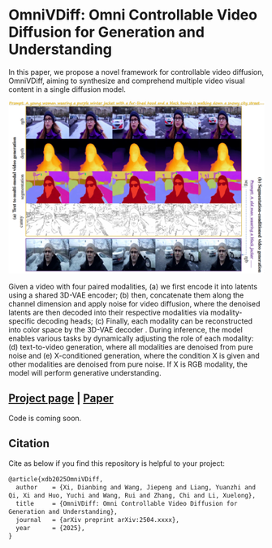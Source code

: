 # OmniVDiff: Omni Controllable Video Diffusion for Generation and Understanding

In this paper, we propose a novel framework for controllable video diffusion, OmniVDiff, aiming to synthesize and comprehend multiple video visual content in a single diffusion model.

![teaser](assets/fig1_teaser.png)

Given a video with four paired modalities, (a) we first encode it into latents using a shared 3D-VAE encoder; (b) then, concatenate them along the channel dimension and apply noise for video diffusion, where the denoised latents are then decoded into their respective modalities via modality-specific decoding heads; (c) Finally, each modality can be reconstructed into color space by the 3D-VAE decoder . During inference, the model enables various tasks by dynamically adjusting the role of each modality: (d) text-to-video generation, where all modalities are denoised from pure noise and (e) X-conditioned generation, where the condition X is given and other modalities are denoised from pure noise. If X is RGB modality, the model will perform generative understanding.


## [Project page]() |  [Paper]()

Code is coming soon.



## Citation

Cite as below if you find this repository is helpful to your project:

```
@article{xdb2025OmniVDiff,
  author    = {Xi, Dianbing and Wang, Jiepeng and Liang, Yuanzhi and Qi, Xi and Huo, Yuchi and Wang, Rui and Zhang, Chi and Li, Xuelong},
  title     = {OmniVDiff: Omni Controllable Video Diffusion for Generation and Understanding},
  journal   = {arXiv preprint arXiv:2504.xxxx},
  year      = {2025},
}
```